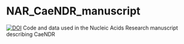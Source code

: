 # NAR_CaeNDR_manuscript
[![DOI](https://zenodo.org/badge/671982887.svg)](https://zenodo.org/badge/latestdoi/671982887)
Code and data used in the Nucleic Acids Research manuscript describing CaeNDR
